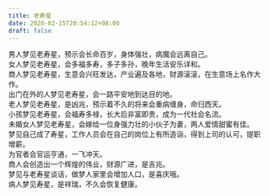 ```yaml
---
title: 老寿星
date: 2020-02-15T20:54:12+08:00
draft: false
---
```


男人梦见老寿星，预示会长命百岁，身体强壮，病魔会远离自己。<br>
女人梦见老寿星，会多福多寿，多子多孙，晚年生活安乐详和。<br>
商人梦见老寿星，生意会兴旺发达，产业遍及各地，财源滚滚，在生意场上名作大作。<br>
出门在外的人梦见老寿星，会一路平安地到达目的地。<br>
老人梦见老寿星，是凶兆，预示着不久的将来会重病缠身，命归西天。<br>
小孩梦见老寿星，会福寿多禄，长大后非富即贵，成为一代社会名流。<br>
未婚女人梦见老寿星，会嫁给一位身强力壮的小伙子为妻，两人爱情甜蜜有佳。<br>
梦见自己成了寿星，工作人员会在自己的岗位上有所造诣，得到上司的认可，提职增薪。<br>
为官者会官运亨通，一飞冲天。<br>
商人会创造出一个辉煌的伟业，财源广进，是吉兆。<br>
梦见与老寿星谈话，做梦人家里会增加人口，是喜庆哦。<br>
病人梦见寿星，是祥瑞，不久会恢复健康。<br>
